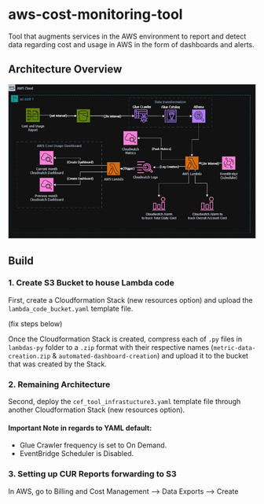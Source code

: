 # aws-cost-monitoring-tool
Tool that augments services in the AWS environment to report and detect data regarding cost and usage in AWS in the form of dashboards and alerts.

## Architecture Overview
![Image of Solution Architecture](./architecture.jpeg)

## Build
### 1. Create S3 Bucket to house Lambda code
First, create a Cloudformation Stack (new resources option) and upload the `lambda_code_bucket.yaml` template file. 

(fix steps below)

Once the Cloudformation Stack is created, compress each of `.py` files in `lambdas-py` folder to a `.zip` format with their respective names (`metric-data-creation.zip` & `automated-dashboard-creation`) and upload it to the bucket that was created by the Stack.

### 2. Remaining Architecture
Second, deploy the `cef_tool_infrastucture3.yaml` template file through another Cloudformation Stack (new resources option).
#### Important Note in regards to YAML default:
- Glue Crawler frequency is set to On Demand.
- EventBridge Scheduler is Disabled.

### 3. Setting up CUR Reports forwarding to S3
In AWS, go to Billing and Cost Management --> Data Exports --> Create

